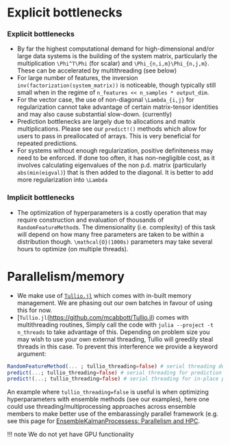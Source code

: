 # Explicit bottlenecks

### Explicit bottlenecks
- By far the highest computational demand for high-dimensional and/or large data systems is the building of the system matrix, particularly the multiplication ``\Phi^T\Phi`` (for scalar) and ``\Phi_{n,i,m}\Phi_{n,j,m}``. These can be accelerated by multithreading (see below)
- For large number of features, the inversion `inv(factorization(system_matrix))` is noticeable, though typically still small when in the regime of `n_features << n_samples * output_dim`.
- For the vector case, the use of non-diagonal ``\Lambda_{i,j}`` for regularization cannot take advantage of certain matrix-tensor identities and may also cause substantial slow-down. (currently)
- Prediction bottlenecks are largely due to allocations and matrix multiplications. Please see our `predict!()` methods which allow for users to pass in preallocated of arrays. This is very beneficial for repeated predictions.
- For systems without enough regularization, positive definiteness may need to be enforced. If done too often, it has non-negligible cost, as it involves calculating eigenvalues of the non p.d. matrix (particularly `abs(min(eigval)`) that is then added to the diagonal. It is better to add more regularization into ``\Lambda``

### Implicit bottlenecks
- The optimization of hyperparameters is a costly operation that may require construction and evaluation of thousands of `RandomFeatureMethod`s. The dimensionality (i.e. complexity) of this task will depend on how many free parameters are taken to be within a distribution though. ``\mathcal{O}(1000s)`` parameters may take several hours to optimize (on multiple threads).

# Parallelism/memory
- We make use of [`Tullio.jl`](https://github.com/mcabbott/Tullio.jl) which comes with in-built memory management. We are phasing out our own batches in favour of using this for now.
- [`Tullio.jl`(https://github.com/mcabbott/Tullio.jl) comes with multithreading routines, Simply call the code with `julia --project -t n_threads` to take advantage of this. Depending on problem size you may wish to use your own external threading, Tullio will greedily steal threads in this case. To prevent this interference we provide a keyword argument: 
```julia
RandomFeatureMethod(... ; tullio_threading=false) # serial threading during the build and fit! methods
predict(...; tullio_threading=false) # serial threading for prediction
predict!(...; tullio_threading=false) # serial threading for in-place prediction
```
An example where `tullio_threading=false` is useful is when optimizing hyperparameters with ensemble methods (see our examples), here one could use threading/multiprocessing approaches across ensemble members to make better use of the embarassingly parallel framework (e.g. see this page for [EnsembleKalmanProcessess: Parallelism and HPC](https://clima.github.io/EnsembleKalmanProcesses.jl/dev/parallel_hpc/). 

!!! note
    We do not yet have GPU functionality

